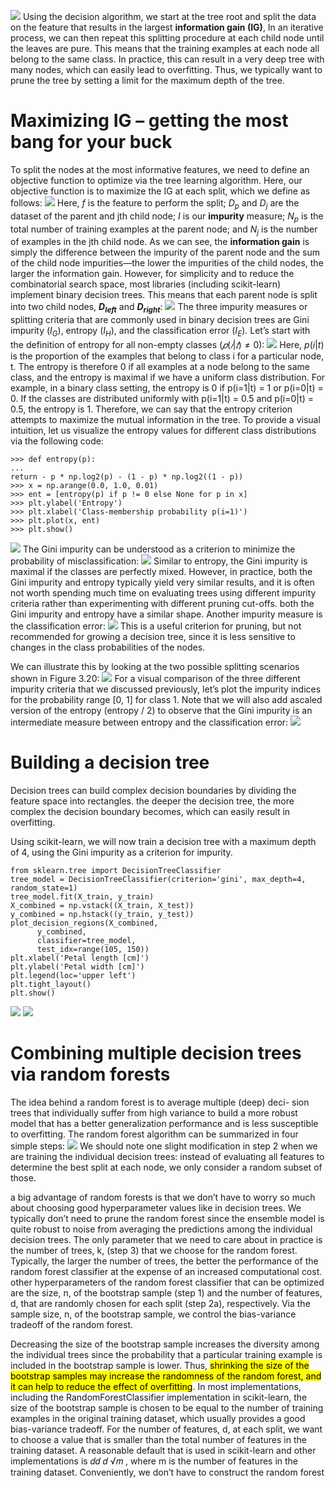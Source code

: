 ![](https://i.imgur.com/rsFxEyi.png)
Using the decision algorithm, we start at the tree root and split the data on the feature that results in the largest **information gain (IG)**, In an iterative process, we can then repeat this splitting procedure at each child node until the leaves are
pure. This means that the training examples at each node all belong to the same class. In practice, this can result in a very deep tree with many nodes, which can easily lead to overfitting. Thus, we typically want to prune the tree by setting a limit for the maximum depth of the tree.

# Maximizing IG – getting the most bang for your buck
To split the nodes at the most informative features, we need to define an objective function to optimize via the tree learning algorithm. Here, our objective function is to maximize the IG at each split, which we define as follows:
![](https://i.imgur.com/KrzSca8.png)
Here, $f$ is the feature to perform the split; $D_p$ and $D_j$ are the dataset of the parent and jth child node; $I$ is our **impurity** measure; $N_p$ is the total number of training examples at the parent node; and $N_j$ is the number of examples in the jth child node. As we can see, the **information gain** is simply the difference between the impurity of the parent node and the sum of the child node impurities—the lower the impurities of the child nodes, the larger the information gain. However, for simplicity and to reduce the combinatorial search space, most libraries (including scikit-learn) implement binary decision trees. This means that each parent node is split into two child nodes, **$D_{left}$** and **$D_{right}$**:
![](https://i.imgur.com/qtkSzz3.png)
The three impurity measures or splitting criteria that are commonly used in binary decision trees are Gini impurity ($I_G$), entropy ($I_H$), and the classification error ($I_E$). Let’s start with the definition of entropy for all non-empty classes ($𝑝(𝑖|𝑡) ≠ 0$):
![](https://i.imgur.com/Lai8jLs.png)
Here, $p(i|t)$ is the proportion of the examples that belong to class i for a particular node, t. The entropy is therefore 0 if all examples at a node belong to the same class, and the entropy is maximal if we have a uniform class distribution.
For example, in a binary class setting, the entropy is 0 if p(i=1|t) = 1 or
p(i=0|t) = 0. If the classes are distributed uniformly with p(i=1|t) = 0.5 and p(i=0|t) = 0.5, the entropy is 1. Therefore, we can say that the entropy criterion attempts to maximize the mutual information in the tree.
To provide a visual intuition, let us visualize the entropy values for different class distributions via the following code:
```
>>> def entropy(p):
...
return - p * np.log2(p) - (1 - p) * np.log2((1 - p))
>>> x = np.arange(0.0, 1.0, 0.01)
>>> ent = [entropy(p) if p != 0 else None for p in x]
>>> plt.ylabel('Entropy')
>>> plt.xlabel('Class-membership probability p(i=1)')
>>> plt.plot(x, ent)
>>> plt.show()
```
![](https://i.imgur.com/kWhK6OH.png)
The Gini impurity can be understood as a criterion to minimize the probability of misclassification:
![](https://i.imgur.com/kje0if7.png)
Similar to entropy, the Gini impurity is maximal if the classes are perfectly mixed.
However, in practice, both the Gini impurity and entropy typically yield very similar results, and it is often not worth spending much time on evaluating trees using different impurity criteria rather than experimenting with different pruning cut-offs.
both the Gini impurity and entropy have a similar shape.
Another impurity measure is the classification error:
![](https://i.imgur.com/TiyYRzH.png)
This is a useful criterion for pruning, but not recommended for growing a decision tree, since it is less sensitive to changes in the class probabilities of the nodes.

We can illustrate this by looking at the two possible splitting scenarios shown in Figure 3.20:
![](https://i.imgur.com/Vj7Wv1h.png)
For a visual comparison of the three different impurity criteria that we discussed previously, let’s plot the impurity indices for the probability range [0, 1] for class 1. Note that we will also add ascaled version of the entropy (entropy / 2) to observe that the Gini impurity is an intermediate measure between entropy and the classification error:
![](https://i.imgur.com/AmEpb5B.png)

# Building a decision tree
Decision trees can build complex decision boundaries by dividing the feature space into rectangles.
the deeper the decision tree, the more complex the decision boundary becomes, which can easily result in overfitting.

Using scikit-learn, we will now train a decision tree with a maximum depth of 4, using the Gini impurity as a criterion for impurity.
```
from sklearn.tree import DecisionTreeClassifier
tree_model = DecisionTreeClassifier(criterion='gini', max_depth=4, random_state=1)
tree_model.fit(X_train, y_train)
X_combined = np.vstack((X_train, X_test))
y_combined = np.hstack((y_train, y_test))
plot_decision_regions(X_combined,
      y_combined,
      classifier=tree_model,
      test_idx=range(105, 150))
plt.xlabel('Petal length [cm]')
plt.ylabel('Petal width [cm]')
plt.legend(loc='upper left')
plt.tight_layout()
plt.show()
```
![](https://i.imgur.com/gvgsmm4.png)
![](https://i.imgur.com/kuwu4yT.png)
# Combining multiple decision trees via random forests
The idea behind a random forest is to average multiple (deep) deci-
sion trees that individually suffer from high variance to build a more robust model that has a better generalization performance and is less susceptible to overfitting. The random forest algorithm can be summarized in four simple steps:
![](https://i.imgur.com/vLMHRuz.png)
We should note one slight modification in step 2 when we are training the individual decision trees:
instead of evaluating all features to determine the best split at each node, we only consider a random subset of those.

a big advantage of random forests is that we don’t have to worry so much about choosing good hyperparameter values like in decision trees. We typically don’t need to prune the random forest since the ensemble model is quite robust to noise from averaging the predictions among the individual decision trees.
The only parameter that we need to care about in practice is the number of trees, k, (step 3) that we choose for the random forest. Typically, the larger the number of trees, the better the performance of the random forest classifier at the expense of an increased computational cost.
other hyperparameters of the random forest classifier that
can be optimized are the size, n, of the bootstrap sample (step 1) and the number
of features, d, that are randomly chosen for each split (step 2a), respectively. Via the sample size, n, of the bootstrap sample, we control the bias-variance tradeoff of the random forest.

Decreasing the size of the bootstrap sample increases the diversity among the individual trees since the probability that a particular training example is included in the bootstrap sample is lower. Thus, <mark>shrinking the size of the bootstrap samples may increase the randomness of the random forest, and it can help to reduce the effect of overfitting</mark>.
In most implementations, including the RandomForestClassifier implementation in scikit-learn, the size of the bootstrap sample is chosen to be equal to the number of training examples in the original training dataset, which usually provides a good bias-variance tradeoff. For the number of features, d, at each split, we want to choose a value that is smaller than the total number of features in the training dataset. A reasonable default that is used in scikit-learn and other implementations is 𝑑𝑑 𝑑 √𝑚 , where m is the number of features in the training dataset. Conveniently, we don’t have to construct the random forest
